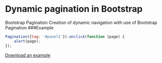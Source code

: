 # Dynamic pagination in Bootstrap
Bootstrap Pagination
Creation of dynamic navigation with use of Bootstrap Pagination
###Example
```js
Pagination({tag: '#panel2'}).onclick(function (page) {
    alert(page);
});
```
[Download an example](https://github.com/Poznakomlus/pagination/archive/master.zip)
